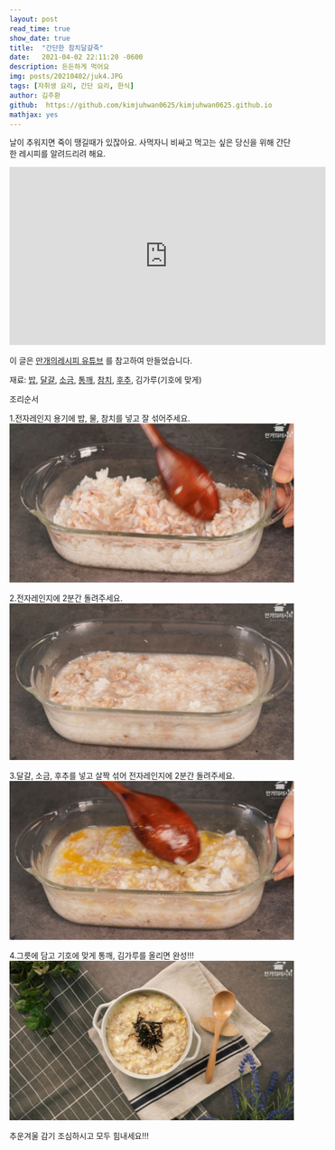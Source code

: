 ```yaml
---
layout: post
read_time: true
show_date: true
title:  "간단한 참치달걀죽"
date:   2021-04-02 22:11:20 -0600
description: 든든하게 먹어요
img: posts/20210402/juk4.JPG
tags: [자취생 요리, 간단 요리, 한식]
author: 김주환
github:  https://github.com/kimjuhwan0625/kimjuhwan0625.github.io
mathjax: yes
---
```

날이 추워지면 죽이 땡길때가 있잖아요. 사먹자니 비싸고 먹고는 싶은 당신을 위해 간단한 레시피를 알려드리려 해요.

<iframe width="560" height="315" src="https://youtu.be/zDrEaTzeomA" title="YouTube video player" frameborder="0" allow="accelerometer; autoplay; clipboard-write; encrypted-media; gyroscope; picture-in-picture" allowfullscreen></iframe>

이 글은 [만개의레시피 유튜브](https://youtu.be/zDrEaTzeomA) 를 참고하여 만들었습니다. 

재료: [밥](https://www.coupang.com/vp/products/4549409721?itemId=5519440125&vendorItemId=72818983790&q=%ED%96%87%EB%B0%98&itemsCount=36&searchId=570aec959d184193ac36376b8309ed34&rank=2), [달걀](https://www.coupang.com/vp/products/1577752911?itemId=2697870127&vendorItemId=70688269943&sourceType=srp_product_ads&clickEventId=d28cc694-3747-4c95-a29e-8bb70e47f8f1&korePlacement=15&koreSubPlacement=3&clickEventId=d28cc694-3747-4c95-a29e-8bb70e47f8f1&korePlacement=15&koreSubPlacement=3&q=%EA%B3%84%EB%9E%80&itemsCount=36&searchId=ef44be490db649fc814fd18c0ec87496&rank=2), [소금](https://www.coupang.com/vp/products/5115974557?itemId=6987620953&vendorItemId=3036730760&q=%EC%86%8C%EA%B8%88&itemsCount=36&searchId=e8b6d3519274477a9f714eb342b18945&rank=1), [통깨](https://www.coupang.com/vp/products/5423775463?itemId=8197897182&vendorItemId=75485998326&q=%ED%86%B5%EA%B9%A8&itemsCount=36&searchId=4d9d3b8c3f9a4dfebb7ba5b9312f48b4&rank=0), [참치](https://www.coupang.com/vp/products/2042132?itemId=9176537&vendorItemId=3013141169&pickType=COU_PICK&q=%EC%B0%B8%EC%B9%98&itemsCount=36&searchId=e178f7a4f27345c395507dae3508798c&rank=1), [후추](https://www.coupang.com/vp/products/35148?itemId=95515&vendorItemId=3000043853&q=%ED%9B%84%EC%B6%94&itemsCount=36&searchId=31e23c658c1247b8a239e6a2111d6b84&rank=1), 김가루(기호에 맞게)

조리순서

1.전자레인지 용기에 밥, 물, 참치를 넣고 잘 섞어주세요.
![n2](./assets\img\posts\20210402\juk1.JPG)

2.전자레인지에 2분간 돌려주세요.
![n3](./assets\img\posts\20210402\juk2.JPG)

3.달걀, 소금, 후추를 넣고 살짝 섞어 전자레인지에 2분간 돌려주세요.
![n4](./assets\img\posts\20210402\juk3.JPG)

4.그릇에 담고 기호에 맞게 통깨, 김가루를 올리면 완성!!!
![n5](./assets\img\posts\20210402\juk4.JPG)

추운겨울 감기 조심하시고 모두 힘내세요!!!



